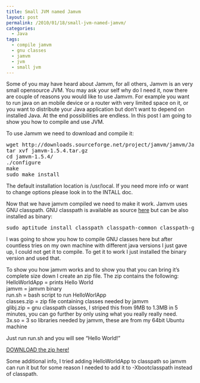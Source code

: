 ```yaml
---
title: Small JVM named Jamvm
layout: post
permalink: /2010/01/18/small-jvm-named-jamvm/
categories:
  - Java
tags:
  - compile jamvm
  - gnu classes
  - jamvm
  - jvm
  - small jvm
---
```

Some of you may have heard about Jamvm, for all others, Jamvm is an very small opensource JVM. You may ask your self why do I need it, now there are couple of reasons you would like to use Jamvm. For example you want to run java on an mobile device or a router with very limited space on it, or you want to distribute your Java application but don&#8217;t want to depend on installed Java. At the end possibilities are endless. In this post I am going to show you how to compile and use JVM. <!--more-->

To use Jamvm we need to download and compile it:

<pre>wget http://downloads.sourceforge.net/project/jamvm/jamvm/JamVM%201.5.4/jamvm-1.5.4.tar.gz?use_mirror=ovh
tar xvf jamvm-1.5.4.tar.gz
cd jamvm-1.5.4/
./configure
make
sudo make install
</pre>

The default installation location is /usr/local. If you need more info or want to change options please look in to the INTALL doc.

Now that we have jamvm compiled we need to make it work. Jamvm uses GNU classpath. GNU classpath is available as source [here][1] but can be also installed as binary:

<pre>sudo aptitude install classpath classpath-common classpath-gtkpeer
</pre>

I was going to show you how to compile GNU classes here but after countless tries on my own machine with different java versions I just gave up, I could not get it to compile. To get it to work I just installed the binary version and used that.

To show you how jamvm works and to show you that you can bring it&#8217;s complete size down I create an zip file. The zip contains the following:  
HelloWorldApp = prints Hello World  
jamvm = jamvm binary  
run.sh = bash script to run HelloWorlApp  
classes.zip = zip file containing classes needed by jamvm  
glibj.zip = gnu classpath classes, I striped this from 9MB to 1.3MB in 5 minutes, you can go further by only using what you really really need.  
3x.so = 3 so libraries needed by jamvm, these are from my 64bit Ubuntu machine

Just run run.sh and you will see “Hello World!”

[DOWNLOAD the zip here! ][2]

Some additional info, I tried adding HelloWorldApp to classpath so jamvm can run it but for some reason I needed to add it to -Xbootclasspath instead of classpath.

 [1]: http://www.gnu.org/software/classpath/downloads/downloads.html
 [2]: http://files.coralic.nl/jamvm.zip